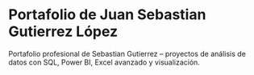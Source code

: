 # Portafolio de Juan Sebastian Gutierrez López
Portafolio profesional de Sebastian Gutierrez – proyectos de análisis de datos con SQL, Power BI, Excel avanzado y visualización.
